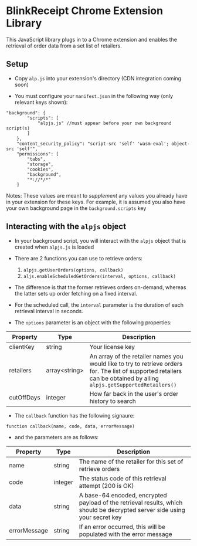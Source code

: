 # BlinkReceipt Chrome Extension Library

This JavaScript library plugs in to a Chrome extension and enables the retrieval of order data from a set list of retailers.

## Setup

- Copy `alp.js` into your extension's directory (CDN integration coming soon)

- You must configure your `manifest.json` in the following way (only relevant keys shown):

```
"background": {
        "scripts": [
            "alpjs.js" //must appear before your own background script(s)
        ]
    },
    "content_security_policy": "script-src 'self' 'wasm-eval'; object-src 'self'",
    "permissions": [
        "tabs",
        "storage",
        "cookies",
        "background",
        "*://*/*"
    ]
```
Notes: These values are meant to _supplement_ any values you already have in your extension for these keys. For example, it is assumed you also have your own background page in the `background.scripts` key

## Interacting with the `alpjs` object

- In your background script, you will interact with the `alpjs` object that is created when `alpjs.js` is loaded

- There are 2 functions you can use to retrieve orders:
    1. `alpjs.getUserOrders(options, callback)`
    2. `aljs.enableScheduledGetOrders(interval, options, callback)`
    
- The difference is that the former retrieves orders on-demand, whereas the latter sets up order fetching on a fixed interval.

- For the scheduled call, the `interval` parameter is the duration of each retrieval interval in seconds.

- The `options` parameter is an object with the following properties:

| Property | Type | Description |
|---|---|---|
| clientKey  | string  | Your license key  |
| retailers | array&lt;string&gt; | An array of the retailer names you would like to try to retrieve orders for. The list of supported retailers can be obtained by alling `alpjs.getSupportedRetailers()` |
| cutOffDays | integer | How far back in the user's order history to search |

- The `callback` function has the following signaure:
```
function callback(name, code, data, errorMessage)
```
- and the parameters are as follows:

| Property | Type | Description |
|---|---|---|
| name | string | The name of the retailer for this set of retrieve orders |
| code | integer | The status code of this retrieval attempt (200 is OK) |
| data | string | A base-64 encoded, encrypted payload of the retrieval results, which should be decrypted server side using your secret key |
| errorMessage | string | If an error occurred, this will be populated with the error message |